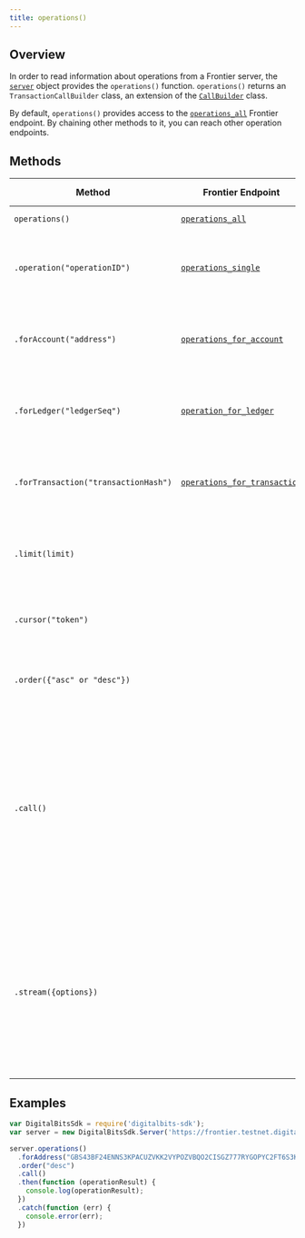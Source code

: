```yaml
---
title: operations()
---
```


## Overview

In order to read information about operations from a Frontier server, the [`server`](./server.md) object provides the `operations()` function. `operations()` returns an `TransactionCallBuilder` class, an extension of the [`CallBuilder`](./call_builder.md) class.

By default, `operations()` provides access to the [`operations_all`](https://developer.digitalbits.io/frontier/reference/operations-all.html) Frontier endpoint.  By chaining other methods to it, you can reach other operation endpoints.

## Methods

| Method | Frontier Endpoint | Param Type | Description |
| --- | --- | --- | --- |
| `operations()` | [`operations_all`](https://developer.digitalbits.io/frontier/reference/operations-all.html) | | Access all operations. |
| `.operation("operationID")` | [`operations_single`](https://developer.digitalbits.io/frontier/reference/operations-single.html) | `string` | Pass in the ID of a particular operation to access its details. |
| `.forAccount("address")` | [`operations_for_account`](https://developer.digitalbits.io/frontier/reference/operations-for-account.html) | `string` | Pass in the address of a particular account to access its operations.|
| `.forLedger("ledgerSeq")` | [`operation_for_ledger`](https://developer.digitalbits.io/developers/frontier/reference/operation-for-ledger.html) | `string` | Pass in the sequence of a particular ledger to access its operations. |
| `.forTransaction("transactionHash")` | [`operations_for_transaction`](https://developer.digitalbits.io/frontier/reference/operations-for-transaction.html) | `string` |  Pass in the hash of a particular transaction to access its operations. |
| `.limit(limit)` | | `integer` | Limits the number of returned resources to the given `limit`.|
| `.cursor("token")` | | `string` | Return only resources after the given paging token. |
| `.order({"asc" or "desc"})` | | `string` |  Order the returned collection in "asc" or "desc" order. |
| `.call()` | | | Triggers a HTTP Request to the Frontier server based on the builder's current configuration.  Returns a `Promise` that resolves to the server's response.  For more on `Promise`, see [these docs](https://developer.mozilla.org/en-US/docs/Web/JavaScript/Reference/Global_Objects/Promise).|
| `.stream({options})` | | object of [properties](https://developer.mozilla.org/en-US/docs/Web/API/EventSource#Properties) | Creates an `EventSource` that listens for incoming messages from the server.  URL based on builder's current configuration.  For more on `EventSource`, see [these docs](https://developer.mozilla.org/en-US/docs/Web/API/EventSource). |


## Examples

```js
var DigitalBitsSdk = require('digitalbits-sdk');
var server = new DigitalBitsSdk.Server('https://frontier.testnet.digitalbits.io');

server.operations()
  .forAddress("GBS43BF24ENNS3KPACUZVKK2VYPOZVBQO2CISGZ777RYGOPYC2FT6S3K")
  .order("desc")
  .call()
  .then(function (operationResult) {
    console.log(operationResult);
  })
  .catch(function (err) {
    console.error(err);
  })
```

